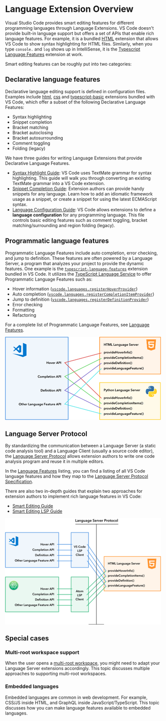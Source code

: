 ---
---

# Language Extension Overview

Visual Studio Code provides smart editing features for different programming languages through Language Extensions. VS Code doesn't provide built-in language support but offers a set of APIs that enable rich language features. For example, it is a bundled [HTML](https://github.com/Microsoft/vscode/tree/master/extensions/html) extension that allows VS Code to show syntax highlighting for HTML files. Similarly, when you type `console.` and `log` shows up in IntelliSense, it is the [Typescript Language Features](https://github.com/Microsoft/vscode/tree/master/extensions/typescript-language-features) extension at work.

Smart editing features can be roughly put into two categories:

## Declarative language features

Declarative language editing support is defined in configuration files. Examples include [html](https://github.com/Microsoft/vscode/tree/master/extensions/html), [css](https://github.com/Microsoft/vscode/tree/master/extensions/css) and [typescript-basic](https://github.com/Microsoft/vscode/tree/master/extensions/typescript-basics) extensions bundled with VS Code, which offer a subset of the following Declarative Language Features:

- Syntax highlighting
- Snippet completion
- Bracket matching
- Bracket autoclosing
- Bracket autosurrounding
- Comment toggling
- Folding (legacy)

We have three guides for writing Language Extensions that provide Declarative Language Features.

- [Syntax Highlight Guide](/api/language-extensions/syntax-highlight-guide): VS Code uses TextMate grammar for syntax highlighting. This guide will walk you through converting an existing TextMate grammar into a VS Code extension.
- [Snippet Completion Guide](/api/language-extensions/snippet-guide): Extension authors can provide handy snippets for any language. Learn how to add an idiomatic framework usage as a snippet, or create a snippet for using the latest ECMAScript syntax.
- [Language Configuration Guide](/api/language-extensions/language-configuration-guide): VS Code allows extensions to define a **language configuration** for any programming language. This file controls basic editing features such as comment toggling, bracket matching/surrounding and region folding (legacy).

## Programmatic language features

Programmatic Language Features include auto completion, error checking, and jump to definition. These features are often powered by a Language Server, a program that analyzes your project to provide the dynamic features.
 One example is the [`typescript-language-features`](https://github.com/Microsoft/vscode/tree/master/extensions/typescript-language-features) extension bundled in VS Code. It utilizes the [TypeScript Language Service](https://github.com/Microsoft/TypeScript/wiki/Using-the-Language-Service-API) to offer Programmatic Language Features such as:

- Hover information ([`vscode.languages.registerHoverProvider`](https://code.visualstudio.com/docs/extensionAPI/vscode-api#languages.registerHoverProvider))
- Auto completion ([`vscode.languages.registerCompletionItemProvider`](https://code.visualstudio.com/docs/extensionAPI/vscode-api#languages.registerCompletionItemProvider))
- Jump to definition ([`vscode.languages.registerDefinitionProvider`](https://code.visualstudio.com/docs/extensionAPI/vscode-api#languages.registerDefinitionProvider))
- Error checking
- Formatting
- Refactoring

For a complete list of Programmatic Language Features, see [Language Features](/api/language-extensions/language-features).

![multi-ls](images/overview/multi-ls.png)

## Language Server Protocol

By standardizing the communication between a Language Server (a static code analysis tool) and a Language Client (usually a source code editor), the [Language Server Protocol](https://microsoft.github.io/language-server-protocol/) allows extension authors to write one code analysis program and reuse it in multiple editors.

In the [Language Features](/api/language-extensions/language-features) listing, you can find a listing of all VS Code language features and how they map to the [Language Server Protocol Specification](https://microsoft.github.io/language-server-protocol/specification).

There are also two in-depth guides that explain two approaches for extension authors to implement rich language features in VS Code:

- [Smart Editing Guide](/api/language-extensions/smart-editing-guide)
- [Smart Editing LSP Guide](/api/language-extensions/smart-editing-lsp-guide)

![multi-editor](images/overview/multi-editor.png)

## Special cases

### Multi-root workspace support

When the user opens a [multi-root workspace](/docs/editor/multi-root-workspaces), you might need to adapt your Language Server extensions accordingly. This topic discusses multiple approaches to supporting multi-root workspaces.

### Embedded languages

Embedded languages are common in web development. For example, CSS/JS inside HTML, and GraphQL inside JavaScript/TypeScript. This topic discusses how you can make language features available to embedded languages.
